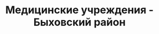 ---
district_id: 6-05-0
district_name: Быховский район
title: Медицинские учреждения - Быховский район
---